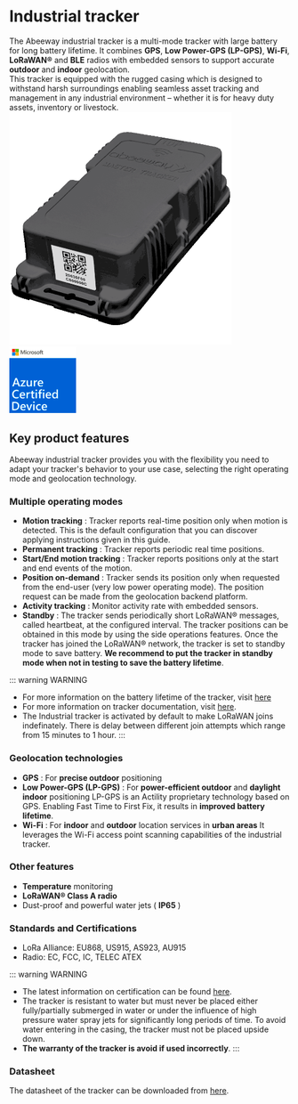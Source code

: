 
# Industrial tracker
The Abeeway industrial tracker is a multi-mode tracker with large battery for long battery lifetime. It combines **GPS**, **Low Power-GPS (LP-GPS)**, **Wi-Fi**, **LoRaWAN®** and **BLE** radios with embedded sensors to support accurate **outdoor** and **indoor** geolocation.<br/>
This tracker is equipped with the rugged casing which is designed to withstand harsh surroundings enabling seamless asset tracking and management in any industrial environment – whether it is for heavy duty assets, inventory or livestock.
<img src="./images/Industrial-Tracker-980x1024_466x486.png" border="0" width="400"/>
<img src="../../B-Feature-Topics/MicroTracker_C/images/image_azure_certification.png" border="0" />

## Key product features
Abeeway industrial tracker provides you with the flexibility you need to adapt your tracker's behavior to your use case, selecting the right operating mode and geolocation technology.
### Multiple operating modes

* **Motion tracking** : Tracker reports real-time position only when motion is detected. This is the default configuration that you can discover applying instructions given in this guide.
* **Permanent tracking** : Tracker reports periodic real time positions.
* **Start/End motion tracking** : Tracker reports positions only at the start and end events of the motion.
* **Position on-demand** : Tracker sends its position only when requested from the end-user (very low power operating mode). The position request can be made from the geolocation backend platform.
* **Activity tracking** : Monitor activity rate with embedded sensors.
* **Standby** : The tracker sends periodically short LoRaWAN® messages, called heartbeat, at the configured interval. The tracker positions can be obtained in this mode by using the side operations features. Once the tracker has joined the LoRaWAN® network, the tracker is set to standby mode to save battery. **We recommend to put the tracker in standby mode when not in testing to save the battery lifetime**.

::: warning WARNING
* For more information on the battery lifetime of the tracker, visit [here](../../D-Reference/PowerConsumption_R)
* For more information on tracker documentation, visit [here](../../D-Reference/DocLibrary_R/AbeewayTrackers_R.md#reference-guides-and-tools).
* The Industrial tracker is activated by default to make LoRaWAN joins indefinately. There is delay between different join attempts which range from 15 minutes to 1 hour.
:::

### Geolocation technologies
* **GPS** : For **precise outdoor** positioning
* **Low Power-GPS (LP-GPS)** : For **power-efficient outdoor** and **daylight indoor** positioning
LP-GPS is an Actility proprietary technology based on GPS. Enabling Fast Time to First Fix, it results in **improved battery lifetime**.
* **Wi-Fi** : For **indoor** and **outdoor** location services in **urban areas**
It leverages the Wi-Fi access point scanning capabilities of the industrial tracker.

### Other features
* **Temperature** monitoring
* **LoRaWAN® Class A radio**
* Dust-proof and powerful water jets ( **IP65** )

### Standards and Certifications
* LoRa Alliance: EU868, US915, AS923, AU915
* Radio: EC, FCC, IC, TELEC ATEX

::: warning WARNING
* The latest information on certification can be found [here](/D-Reference/DocLibrary_R/AbeewayTrackers_R.md#certifications).
* The tracker is resistant to water but must never be placed either fully/partially submerged in water or under the influence of high pressure water spray jets for significantly long periods of time. To avoid water entering in the casing, the tracker must not be placed upside down. 
* **The warranty of the tracker is avoid if used incorrectly**.
:::

### Datasheet
The datasheet of the tracker can be downloaded from [here](/D-Reference/DocLibrary_R/AbeewayTrackers_R.html#data-sheets).